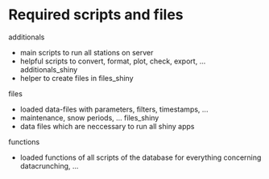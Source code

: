 # Required scripts and files

additionals
- main scripts to run all stations on server
- helpful scripts to convert, format, plot, check, export, ...
additionals_shiny
- helper to create files in files_shiny

files
- loaded data-files with parameters, filters, timestamps, ...
- maintenance, snow periods, ...
files_shiny
- data files which are neccessary to run all shiny apps

functions
- loaded functions of all scripts of the database for everything concerning datacrunching, ...